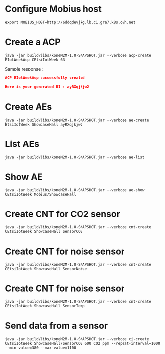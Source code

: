 # Configure Mobius host

```
export MOBIUS_HOST=http://6ddqdevjkg.lb.c1.gra7.k8s.ovh.net
```

# Create a ACP

```
java -jar build/libs/koneM2M-1.0-SNAPSHOT.jar --verbose acp-create EIotWeekAcp CEtsiIotWeek 63
```

Sample response :

```json
ACP EIotWeekAcp successfully created

Here is your generated RI : ayRXqjkjw2
```

# Create AEs

```
java -jar build/libs/koneM2M-1.0-SNAPSHOT.jar --verbose ae-create EtsiIotWeek ShowcaseHall ayRXqjkjw2
```

# List AEs

```
java -jar build/libs/koneM2M-1.0-SNAPSHOT.jar --verbose ae-list
```

# Show AE

```
java -jar build/libs/koneM2M-1.0-SNAPSHOT.jar --verbose ae-show CEtsiIotWeek Mobius/ShowcaseHall
```

# Create CNT for CO2 sensor

```
java -jar build/libs/koneM2M-1.0-SNAPSHOT.jar --verbose cnt-create CEtsiIotWeek ShowcaseHall SensorCO2
```

# Create CNT for noise sensor

```
java -jar build/libs/koneM2M-1.0-SNAPSHOT.jar --verbose cnt-create CEtsiIotWeek ShowcaseHall SensorNoise
```

# Create CNT for noise sensor

```
java -jar build/libs/koneM2M-1.0-SNAPSHOT.jar --verbose cnt-create CEtsiIotWeek ShowcaseHall SensorTemp
```

# Send data from a sensor

```
java -jar build/libs/koneM2M-1.0-SNAPSHOT.jar --verbose ci-create CEtsiIotWeek ShowcaseHall/SensorCO2 600 CO2 ppm --repeat-interval=1000 --min-value=380 --max-value=1100
```
